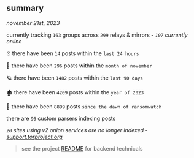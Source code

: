 
## summary
_november 21st, 2023_

currently tracking `163` groups across `299` relays & mirrors - _`107` currently online_

⏲ there have been `14` posts within the `last 24 hours`

🦈 there have been `296` posts within the `month of november`

🪐 there have been `1482` posts within the `last 90 days`

🏚 there have been `4209` posts within the `year of 2023`

🦕 there have been `8899` posts `since the dawn of ransomwatch`

there are `96` custom parsers indexing posts

_`20` sites using v2 onion services are no longer indexed - [support.torproject.org](https://support.torproject.org/onionservices/v2-deprecation/)_

> see the project [README](https://github.com/joshhighet/ransomwatch#ransomwatch--) for backend technicals
